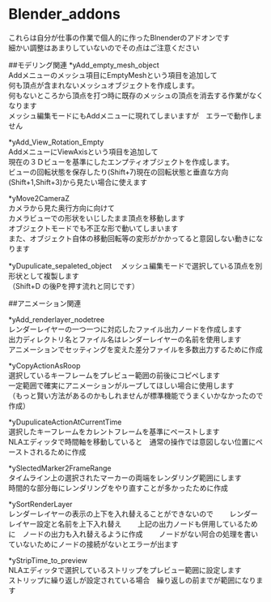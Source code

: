 # Blender_addons
これらは自分が仕事の作業で個人的に作ったBlnenderのアドオンです  
細かい調整はあまりしていないのでその点はご注意ください  

##モデリング関連
*yAdd_empty_mesh_object  
Addメニューのメッシュ項目にEmptyMeshという項目を追加して  
何も頂点が含まれないメッシュオブジェクトを作成します。  
何もないところから頂点を打つ時に既存のメッシュの頂点を消去する作業がなくなります   
メッシュ編集モードにもAddメニューに現れてしまいますが　エラーで動作しません  

*yAdd_View_Rotation_Empty  
AddメニューにViewAxisという項目を追加して  
現在の３Ｄビューを基準にしたエンプティオブジェクトを作成します。  
ビューの回転状態を保存したり(Shift+7)現在の回転状態と垂直な方向(Shift+1,Shift+3)から見たい場合に使えます  


*yMove2CameraZ  
カメラから見た奥行方向に向けて  
カメラビューでの形状をいじしたまま頂点を移動します  
オブジェクトモードでも不正な形で動いてしまいます  
また、オブジェクト自体の移動回転等の変形がかかってると意図しない動きになります  

*yDupulicate_sepaleted_object　 
メッシュ編集モードで選択している頂点を別形状として複製します  
（Shift+D の後Pを押す流れと同じです）  


##アニメーション関連  

*yAdd_renderlayer_nodetree  
レンダーレイヤーの一つ一つに対応したファイル出力ノードを作成します  
出力ディレクトリ名とファイル名はレンダーレイヤーの名前を使用します  
アニメーションでセッティングを変えた差分ファイルを多数出力するために作成  

*yCopyActionAsRoop  
選択しているキーフレームをプレビュー範囲の前後にコピペします  
一定範囲で確実にアニメーションがループしてほしい場合に使用します  
（もっと賢い方法があるのかもしれませんが標準機能でうまくいかなかったので作成）  　


*yDupulicateActionAtCurrentTime  
選択したキーフレームをカレントフレームを基準にペーストします  
NLAエディッタで時間軸を移動していると　通常の操作では意図しない位置にペーストされるために作成  

*ySlectedMarker2FrameRange  
タイムライン上の選択されたマーカーの両端をレンダリング範囲にします  
時間的な部分毎にレンダリングをやり直すことが多かったために作成  

*ySortRenderLayer  
レンダーレイヤーの表示の上下を入れ替えることができないので　　
レンダーレイヤー設定と名前を上下入れ替え　　
上記の出力ノードも併用しているために　ノードの出力も入れ替えるように作成　　
ノードがない阿合の処理を書いていないためにノードの接続がないとエラーが出ます　　

*yStripTime_to_preview  
NLAエディッタで選択しているストリップをプレビュー範囲に設定します　　
ストリップに繰り返しが設定されている場合　繰り返しの前までが範囲になります　　
